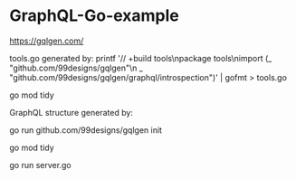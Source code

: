 # GraphQL-Go-example

https://gqlgen.com/

tools.go generated by:
printf '// +build tools\npackage tools\nimport (_ "github.com/99designs/gqlgen"\n _ "github.com/99designs/gqlgen/graphql/introspection")' | gofmt > tools.go

go mod tidy

GraphQL structure generated by:

go run github.com/99designs/gqlgen init

go mod tidy

go run server.go